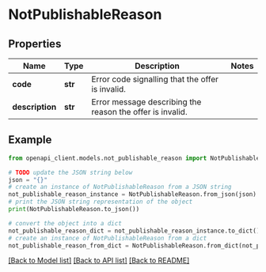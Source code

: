 # NotPublishableReason


## Properties

Name | Type | Description | Notes
------------ | ------------- | ------------- | -------------
**code** | **str** | Error code signalling that the offer is invalid. | 
**description** | **str** | Error message describing the reason the offer is invalid. | 

## Example

```python
from openapi_client.models.not_publishable_reason import NotPublishableReason

# TODO update the JSON string below
json = "{}"
# create an instance of NotPublishableReason from a JSON string
not_publishable_reason_instance = NotPublishableReason.from_json(json)
# print the JSON string representation of the object
print(NotPublishableReason.to_json())

# convert the object into a dict
not_publishable_reason_dict = not_publishable_reason_instance.to_dict()
# create an instance of NotPublishableReason from a dict
not_publishable_reason_from_dict = NotPublishableReason.from_dict(not_publishable_reason_dict)
```
[[Back to Model list]](../README.md#documentation-for-models) [[Back to API list]](../README.md#documentation-for-api-endpoints) [[Back to README]](../README.md)



